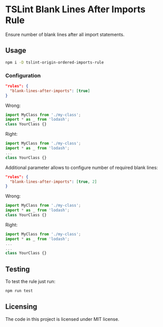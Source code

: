 # TSLint Blank Lines After Imports Rule

Ensure number of blank lines after all import statements.

## Usage

```sh
npm i -D tslint-origin-ordered-imports-rule
```

### Configuration

```json
"rules": {
  "blank-lines-after-imports": [true]
}
```

Wrong:

```ts
import MyClass from './my-class';
import * as _ from 'lodash';
class YourClass {}
```

Right:

```ts
import MyClass from './my-class';
import * as _ from 'lodash';
...
class YourClass {}
```

Additional parameter allows to configure number of required blank lines:

```json
"rules": {
  "blank-lines-after-imports": [true, 2]
}
```

Wrong:

```ts
import MyClass from './my-class';
import * as _ from 'lodash';
class YourClass {}
```

Right:

```ts
import MyClass from './my-class';
import * as _ from 'lodash';
...
...
class YourClass {}
```

## Testing

To test the rule just run:

```sh
npm run test
```

## Licensing

The code in this project is licensed under MIT license.
